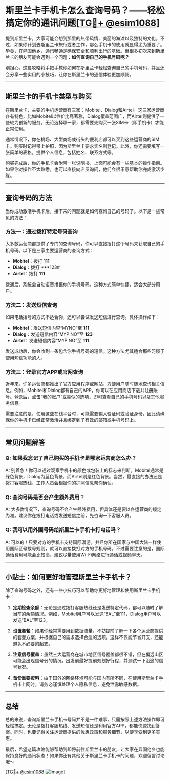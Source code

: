 # 斯里兰卡手机卡怎么查询号码？——轻松搞定你的通讯问题[[TG💪+ @esim1088](https://t.me/s/esim1088)]

提到斯里兰卡，大家可能会想到那里的热带风情、美丽的海滩以及独特的文化。不过，如果你计划去斯里兰卡旅行或者工作，那么手机卡的使用就显得尤为重要了。毕竟，在异国他乡，通讯畅通是确保安全和顺利出行的基础。但很多初次来到斯里兰卡的朋友可能会遇到一个问题：**如何查询自己的手机号码呢？**

别担心，这篇攻略将手把手教你如何在斯里兰卡轻松查询自己的手机号码，并且还会分享一些实用的小技巧，让你在斯里兰卡的通信体验更加顺畅。

---

## 斯里兰卡的手机卡类型与购买

在斯里兰卡，主要的手机运营商有三家：Mobitel、Dialog和Airtel。这三家运营商各有特色，比如Mobitel以性价比高著称，Dialog覆盖范围广，而Airtel则提供了一些较为创新的服务。无论选择哪一家，都需要先购买一张SIM卡（即手机卡）才能正常使用。

通常情况下，你在机场、大型商场或街头的便利店都可以买到这些运营商的SIM卡。购买时记得带上护照，因为斯里兰卡要求实名制登记。此外，你还需要填写一张简单的表格，提供个人信息，包括姓名、联系方式等。

购买完成后，你的手机卡会附带一张说明书，上面可能会有一些基本的操作指南。如果你对操作不太熟悉，也可以直接向店员询问，他们会很乐意帮助你完成激活步骤。

---

## 查询号码的方法

当你成功激活手机卡后，接下来的问题就是如何查询自己的号码了。以下是一些常见的方法：

### 方法一：通过拨打特定号码查询

大多数运营商都提供了专门的查询号码，你可以直接拨打这个号码来获取自己的手机号码。以下是三家主要运营商的查询方式：

- **Mobitel**：拨打 **111**
- **Dialog**：拨打 ***123#
- **Airtel**：拨打 **111**

拨通后，系统会自动语音播报你的手机号码。这种方式简单快捷，适合大部分用户。

### 方法二：发送短信查询

如果电话拨号的方式不适合你，还可以尝试发送短信进行查询。具体操作如下：

- **Mobitel**：发送短信内容“MYNO”至 **111**
- **Dialog**：发送短信内容“MYP NO”至 **123**
- **Airtel**：发送短信内容“MYP NO”至 **111**

发送成功后，你会收到一条包含你手机号码的短信。这种方法尤其适合那些习惯于使用短信功能的人。

### 方法三：登录官方APP或官网查询

近年来，许多运营商都推出了官方应用程序或网站，方便用户随时随地查询相关信息。例如，Mobitel和Dialog都有自己的APP，你可以在应用商店下载并注册账号。登录后，点击“我的账户”或类似的选项，即可查看自己的手机号码以及其他服务信息。

需要注意的是，使用这些在线平台时，可能需要输入验证码或验证身份，因此请确保你的手机卡已经正常激活并且绑定到了有效的邮箱或手机号码上。

---

## 常见问题解答

### Q: 如果我忘记了自己购买的手机卡是哪家运营商怎么办？
A: 别着急！你可以通过观察手机卡的颜色或包装上的标志来判断。Mobitel通常是绿色背景，Dialog为蓝色背景，而Airtel则是红色背景。当然，最直接的办法还是拨打客服热线，工作人员会根据你的护照信息帮你确认。

### Q: 查询号码是否会产生额外费用？
A: 大多数情况下，查询号码不会产生额外费用，但具体还是要以各运营商的规定为准。建议你在拨打电话或发送短信之前，先咨询一下客服人员。

### Q: 我可以用外国号码给斯里兰卡手机卡打电话吗？
A: 可以的！只要对方的手机卡支持国际漫游，并且你所在国家与中国大陆一样使用国际区号拨号规则，就可以直接拨打对方的手机号码。不过需要注意的是，国际通话费用可能会比较高，建议尽量使用Wi-Fi网络进行通话或视频聊天。

---

## 小贴士：如何更好地管理斯里兰卡手机卡？

除了查询号码之外，还有一些小技巧可以帮助你更好地管理和使用斯里兰卡手机卡：

1. **定期检查余额**：无论是通过拨打客服热线还是发送特定代码，都可以随时了解当前的余额情况。例如，Mobitel用户可以发送“BAL”至111，Dialog用户可以发送“BAL”至123。
   
2. **设置套餐**：如果你经常需要用到数据流量，不妨提前了解一下各个运营商提供的套餐方案，并根据自己的需求选择合适的选项。这样不仅能节省开支，还能避免不必要的超支。

3. **注意信号覆盖**：虽然三大运营商在城市地区信号覆盖都很不错，但在偏远山区可能会出现信号弱的情况。出发前最好提前规划好行程，并测试一下沿途的信号状况。

4. **备份重要资料**：由于国外的网络环境可能与国内有所不同，在使用斯里兰卡手机卡上网时，请务必谨慎处理个人隐私信息，避免泄露敏感数据。

---

## 总结

总的来说，查询斯里兰卡手机卡号码并不是一件难事，只需按照上述方法操作即可轻松搞定。无论是拨打客服热线、发送短信还是利用官方APP，都能快速找到答案。同时，也要记得关注运营商提供的优惠政策和服务细节，以便享受到更多实惠。

最后，希望这篇攻略能够帮助到即将前往斯里兰卡的朋友，让大家在异国他乡也能保持良好的通讯状态！如果你还有其他关于斯里兰卡手机卡的问题，欢迎留言讨论哦～

[[TG💪+ @esim1088](https://t.me/s/esim1088) ![Image](https://i.postimg.cc/4NQfJmqS/Snipaste-2025-05-13-00-14-12.png)]